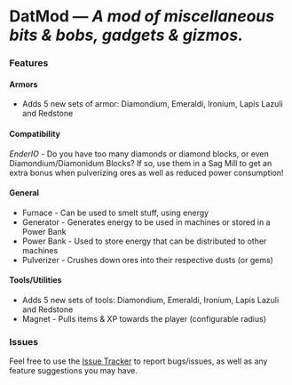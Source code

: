 # **DatMod** &mdash; *A mod of miscellaneous bits & bobs, gadgets & gizmos.*

### Features
#### Armors
- Adds 5 new sets of armor: Diamondium, Emeraldi, Ironium, Lapis Lazuli and Redstone

#### Compatibility
*EnderIO* - Do you have too many diamonds or diamond blocks, or even Diamondium/Diamonidum Blocks? If so, use them in a Sag Mill to get an extra bonus when pulverizing ores as well as 
reduced power consumption!

#### General
- Furnace - Can be used to smelt stuff, using energy
- Generator - Generates energy to be used in machines or stored in a Power Bank
- Power Bank - Used to store energy that can be distributed to other machines
- Pulverizer - Crushes down ores into their respective dusts (or gems)

#### Tools/Utilities
- Adds 5 new sets of tools: Diamondium, Emeraldi, Ironium, Lapis Lazuli and Redstone
- Magnet - Pulls items & XP towards the player (configurable radius)

### Issues
Feel free to use the [Issue Tracker](./issues/) to report bugs/issues, as well as any feature suggestions you may have.
